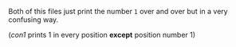 Both of this files just print the number `1` over and over but in a very confusing way.


(_con1_ prints 1 in every position **except** position number 1)

